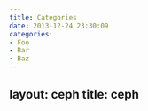 ```yaml
---
title: Categories
date: 2013-12-24 23:30:09
categories:
- Foo
- Bar
- Baz
---
```



layout: ceph
title: ceph
---
